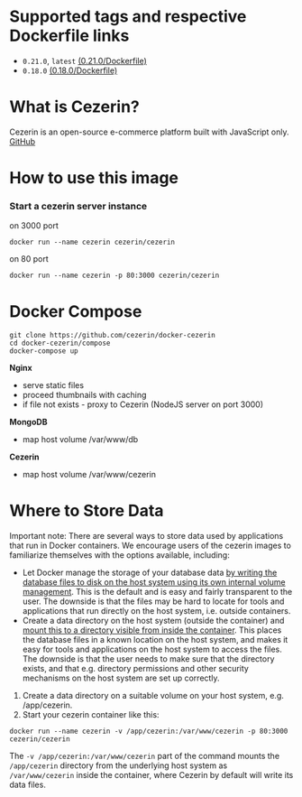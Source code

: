 # Supported tags and respective Dockerfile links

- ```0.21.0```, ```latest```
[(0.21.0/Dockerfile)](https://github.com/cezerin/docker-cezerin/blob/master/images/0.21.0/Dockerfile)
- ```0.18.0```
[(0.18.0/Dockerfile)](https://github.com/cezerin/docker-cezerin/blob/master/images/0.18.0/Dockerfile)


# What is Cezerin?
Cezerin is an open-source e-commerce platform built with JavaScript only. [GitHub](https://github.com/cezerin/cezerin)


# How to use this image

### Start a cezerin server instance
on 3000 port
```shell
docker run --name cezerin cezerin/cezerin
```

on 80 port
```shell
docker run --name cezerin -p 80:3000 cezerin/cezerin
```

# Docker Compose
```shell
git clone https://github.com/cezerin/docker-cezerin
cd docker-cezerin/compose
docker-compose up
```

**Nginx**
- serve static files
- proceed thumbnails with caching
- if file not exists - proxy to Cezerin (NodeJS server on port 3000)

**MongoDB**
- map host volume /var/www/db

**Cezerin**
- map host volume /var/www/cezerin

# Where to Store Data
Important note: There are several ways to store data used by applications that run in Docker containers. We encourage users of the cezerin images to familiarize themselves with the options available, including:

- Let Docker manage the storage of your database data [by writing the database files to disk on the host system using its own internal volume management](https://docs.docker.com/engine/tutorials/dockervolumes/#adding-a-data-volume). This is the default and is easy and fairly transparent to the user. The downside is that the files may be hard to locate for tools and applications that run directly on the host system, i.e. outside containers.
- Create a data directory on the host system (outside the container) and [mount this to a directory visible from inside the container](https://docs.docker.com/engine/tutorials/dockervolumes/#mount-a-host-directory-as-a-data-volume). This places the database files in a known location on the host system, and makes it easy for tools and applications on the host system to access the files. The downside is that the user needs to make sure that the directory exists, and that e.g. directory permissions and other security mechanisms on the host system are set up correctly.


1. Create a data directory on a suitable volume on your host system, e.g. /app/cezerin.
2. Start your cezerin container like this:

```shell
docker run --name cezerin -v /app/cezerin:/var/www/cezerin -p 80:3000 cezerin/cezerin
```

The ```-v /app/cezerin:/var/www/cezerin``` part of the command mounts the ```/app/cezerin``` directory from the underlying host system as ```/var/www/cezerin``` inside the container, where Cezerin by default will write its data files.
